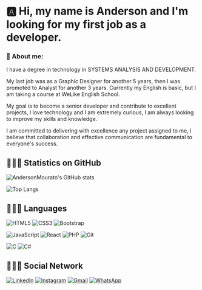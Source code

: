 
# 🅰️ Hi, my name is Anderson and I'm looking for my first job as a developer.

### 💭 About me:

I have a degree in technology in SYSTEMS ANALYSIS AND DEVELOPMENT.

My last job was as a Graphic Designer for another 5 years, then I was promoted to Analyst for another 3 years. Currently my English is basic, but I am taking a course at WeLike English School.

My goal is to become a senior developer and contribute to excellent projects, I love technology and I am extremely curious, I am always looking to improve my skills and knowledge.

I am committed to delivering with excellence any project assigned to me, I believe that collaboration and effective communication are fundamental to everyone's success.

## 👨🏽‍💻 Statistics on GitHub

![AndersonMourato's GitHub stats](https://github-readme-stats.vercel.app/api?username=AndersonMourato&show_icons=true&theme=radical)

![Top Langs](https://github-readme-stats-git-masterrstaa-rickstaa.vercel.app/api/top-langs/?username=AndersonMourato&layout=compact&theme=radical)


## 👨🏽‍💻 Languages

![HTML5](https://img.shields.io/badge/HTML5-E34F26?style=for-the-badge&logo=html5&logoColor=white)  ![CSS3](https://img.shields.io/badge/CSS3-1572B6?style=for-the-badge&logo=css3&logoColor=white)  ![Bootstrap](https://img.shields.io/badge/-boostrap-0D1117?style=for-the-badge&logo=bootstrap&labelColor=0D1117)

![JavaScript](https://img.shields.io/badge/JavaScript-F7DF1E?style=for-the-badge&logo=javascript&logoColor=black)  ![React](https://img.shields.io/badge/React-20232A?style=for-the-badge&logo=react&logoColor=61DAFB)  ![PHP](https://img.shields.io/badge/PHP-777BB4?style=for-the-badge&logo=php&logoColor=white)  ![Git](https://img.shields.io/badge/GIT-E44C30?style=for-the-badge&logo=git&logoColor=white)

![C](https://img.shields.io/badge/C-00599C?style=for-the-badge&logo=c&logoColor=white)  ![C#](https://img.shields.io/badge/C%23-239120?style=for-the-badge&logo=c-sharp&logoColor=white)


## 👨🏽‍💻 Social Network

[![LinkedIn](https://img.shields.io/badge/LinkedIn-0077B5?style=for-the-badge&logo=linkedin&logoColor=white)](https://www.linkedin.com/in/anderson-mourato-b8a61b22a/)  [![Instagram](https://img.shields.io/badge/-Instagram-%23E4405F?style=for-the-badge&logo=instagram&logoColor=white)](https://www.instagram.com/anderson.mouratoo/)  [![Gmail](https://img.shields.io/badge/Gmail-333333?style=for-the-badge&logo=gmail&logoColor=red)](mailto:anderson.mouratoo@gmail.com)  [![WhatsApp](https://img.shields.io/badge/WhatsApp-25D366?style=for-the-badge&logo=whatsapp&logoColor=white)](https://wa.me/5587981270428)

